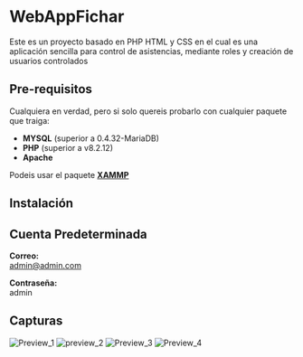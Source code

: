 # WebAppFichar
Este es un proyecto basado en PHP HTML y CSS en el cual es una aplicación sencilla para control de asistencias, mediante roles y creación de usuarios controlados


## Pre-requisitos
Cualquiera en verdad, pero si solo quereis probarlo con cualquier paquete que traiga:
- **MYSQL** (superior a 0.4.32-MariaDB)
- **PHP** (superior a v8.2.12)
- **Apache**
  
Podeis usar el paquete **[XAMMP](https://sourceforge.net/projects/xampp/files/XAMPP%20Windows/8.2.12/xampp-windows-x64-8.2.12-0-VS16-installer.exe)**

## Instalación


## Cuenta Predeterminada
**Correo:**\
admin@admin.com

**Contraseña:**\
admin
## Capturas
![Preview_1](https://github.com/user-attachments/assets/488b2151-4d3f-4d40-a584-3f49bdbd4dc9)
![preview_2](https://github.com/user-attachments/assets/baa5dfd2-7c40-4f46-997d-d0ef9e2e4cf5)
![Preview_3](https://github.com/user-attachments/assets/0a2f0a3c-f237-44d1-9da8-078e9aff861f)
![Preview_4](https://github.com/user-attachments/assets/b2bd6c8a-9be8-4f2c-aece-8e535c1b8731)
